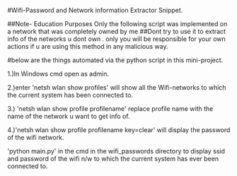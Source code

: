 #Wifi-Password and Network information Extractor Snippet.

##Note- Education Purposes Only the following script was implemented on a network that was completely owned by me 
##Dont try to use it to extract info of the networks u dont own . only you will be responsible for your own actions if u are using this method in any malicious way.
 
#below are the things automated via the python script in this mini-project.

1.)In Windows cmd open as admin.

2.)enter 'netsh wlan show profiles'
will show all the Wifi-networks to which the current system has been connected to.  

3.) 'netsh wlan show profile profilename' replace profile name with the name of the network u want to get info of.

4.)'netsh wlan show profile profilename key=clear' will display the password of the wifi network.

'python main.py' in the cmd in the wifi_passwords directory to display ssid and password of the wifi 
n/w to which the current system has ever been connected to. 